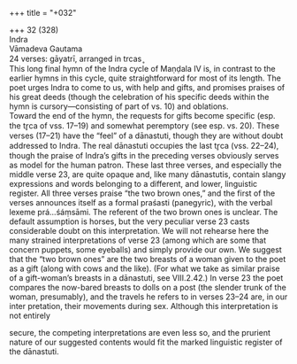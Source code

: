 +++
title = "+032"

+++
32 (328)  
Indra  
Vāmadeva Gautama  
24 verses: gāyatrī, arranged in trcas ̥  
This long final hymn of the Indra cycle of Maṇḍala IV is, in contrast to the earlier  hymns in this cycle, quite straightforward for most of its length. The poet urges  Indra to come to us, with help and gifts, and promises praises of his great deeds  (though the celebration of his specific deeds within the hymn is cursory—consisting  of part of vs. 10) and oblations.  
Toward the end of the hymn, the requests for gifts become specific (esp. the tr̥ca  of vss. 17–19) and somewhat peremptory (see esp. vs. 20). These verses (17–21)  have the “feel” of a dānastuti, though they are without doubt addressed to Indra.  The real dānastuti occupies the last tr̥ca (vss. 22–24), though the praise of Indra’s  gifts in the preceding verses obviously serves as model for the human patron. These  last three verses, and especially the middle verse 23, are quite opaque and, like  many dānastutis, contain slangy expressions and words belonging to a different,  and lower, linguistic register. All three verses praise “the two brown ones,” and the  first of the verses announces itself as a formal praśasti (panegyric), with the verbal  lexeme prá...śáṃsāmi. The referent of the two brown ones is unclear. The default  assumption is horses, but the very peculiar verse 23 casts considerable doubt on  this interpretation. We will not rehearse here the many strained interpretations of  verse 23 (among which are some that concern puppets, some eyeballs) and simply  provide our own. We suggest that the “two brown ones” are the two breasts of a  woman given to the poet as a gift (along with cows and the like). (For what we take  as similar praise of a gift-woman’s breasts in a dānastuti, see VIII.2.42.) In verse 23  the poet compares the now-bared breasts to dolls on a post (the slender trunk of the  woman, presumably), and the travels he refers to in verses 23–24 are, in our inter pretation, their movements during sex. Although this interpretation is not entirely  

secure, the competing interpretations are even less so, and the prurient nature of  our suggested contents would fit the marked linguistic register of the dānastuti.  